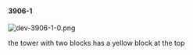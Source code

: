 #### 3906-1
![dev-3906-1-0.png](https://github.com/lil-lab/nlvr/raw/master/nlvr/dev/images/5/dev-3906-1-0.png "dev-3906-1-0.png")

the tower with two blocks has a yellow block at the top